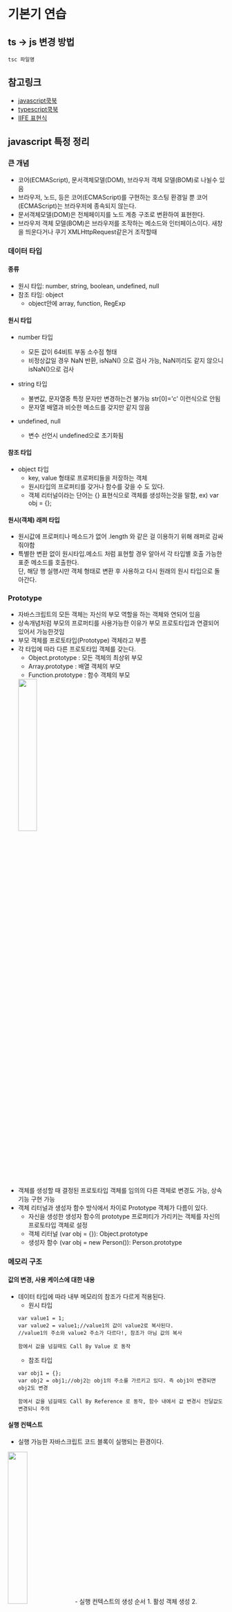 # 기본기 연습

## ts -> js 변경 방법
```
tsc 파일명
```

## 참고링크
- [javascript쿡북](https://helloworldjavascript.net/)
- [typescript쿡북](https://typescript-kr.github.io/)
- [IIFE 표현식](http://chanlee.github.io/2014/01/11/understand-javascript-iife/)

## javascript 특정 정리
### 큰 개념
- 코어(ECMAScript), 문서객체모델(DOM), 브라우저 객체 모델(BOM)로 나뉠수 있음
- 브라우저, 노드, 등은 코어(ECMAScript)를 구현하는 호스팅 환경일 뿐 코어(ECMAScript)는 브라우저에 종속되지 않는다.
- 문서객체모델(DOM)은 전체페이지를 노드 계층 구조로 변환하여 표현한다.
- 브라우저 객체 모델(BOM)은 브라우저를 조작하는 메소드와 인터페이스이다. 새창을 띄운다거나 쿠기 XMLHttpRequest같은거 조작할때

### 데이터 타입
#### 종류
- 원시 타입: number, string, boolean, undefined, null
- 참조 타임: object
    - object안에 array, function, RegExp

#### 원시 타입
- number 타입
    - 모든 값이 64비트 부동 소수점 형태
    - 비정상값일 경우 NaN 반환, isNaN() 으로 검사 가능, NaN끼리도 같지 않으니 isNaN()으로 검사
    
- string 타입
    - 불변값, 문자열중 특정 문자만 변경하는건 불가능 str[0]='c' 이런식으로 안됨
    - 문자열 배열과 비슷한 메소드를 갖지만 같지 않음
    
- undefined, null
    - 변수 선언시 undefined으로 초기화됨
     
#### 참조 타입
- object 타입
    - key, value 형태로 프로퍼티들을 저장하는 객체
    - 원시타입의 프로퍼티를 갖거나 함수를 갖을 수 도 있다.
    - 객체 리터널이라는 단어는 {} 표현식으로 객체를 생성하는것을 말함, ex) var obj = {};

#### 원시(객체) 래퍼 타입
- 원시값에 프로퍼티나 메소드가 없어 .length 와 같은 걸 이용하기 위해 래퍼로 감싸줘야함
- 특별한 변환 없이 원시타입.메소드 처럼 표현할 경우 알아서 각 타입별 호출 가능한 표준 메소드를 호출한다.\
단, 해당 행 실행시만 객체 형태로 변환 후 사용하고 다시 원래의 원시 타입으로 돌아간다.


### Prototype
 - 자바스크립트의 모든 객체는 자신의 부모 역할을 하는 객체와 연되어 있음
 - 상속개념처럼 부모의 프로퍼티를 사용가능한 이유가 부모 프로토타입과 연결되어 있어서 가능한것임
 - 부모 객체를 프로토타입(Prototype) 객체라고 부름
 - 각 타입에 따라 다른 프로토타입 객체를 갖는다.
    - Object.prototype : 모든 객체의 최상위 부모
    - Array.prototype : 배열 객체의 부모  
    - Function.prototype : 함수 객체의 부모
    <img src="https://img1.daumcdn.net/thumb/R1280x0/?scode=mtistory2&fname=http%3A%2F%2Fcfile5.uf.tistory.com%2Fimage%2F2714704B57E008610330BC" height="30%">
 - 객체를 생성할 때 결정된 프로토타입 객체를 임의의 다른 객체로 변경도 가능, 상속 기능 구현 가능
 - 객체 리터널과 생성자 함수 방식에서 차이로 Prototype 객체가 다름이 있다.
    - 자신을 생성한 생성자 함수의 prototype 프로퍼티가 가리키는 객체를 자신의 프로토타입 객체로 설정
    - 객체 리터널 (var obj = {}): Object.prototype
    - 생성자 함수 (var obj = new Person()): Person.prototype
 
    
### 메모리 구조
#### 값의 변경, 사용 케이스에 대한 내용
- 데이터 타입에 따라 내부 메모리의 참조가 다르게 적용된다.
    - 원시 타입
    ```
    var value1 = 1;
    var value2 = value1;//value1의 값이 value2로 복사된다. 
    //value1의 주소와 value2 주소가 다르다!, 참조가 아님 값의 복사
    
    함에서 값을 넘길때도 Call By Value 로 동작
    ```
    - 참조 타입
    ```
    var obj1 = {};
    var obj2 = obj1;//obj2는 obj1의 주소를 가르키고 있다. 즉 obj1이 변경되면 obj2도 변경
    
    함에서 값을 넘길때도 Call By Reference 로 동작, 함수 내에서 값 변경시 전달값도 변경되니 주의
    ```
#### 실행 컨텍스트
- 실행 가능한 자바스크립트 코드 블록이 실행되는 환경이다.
<img src="https://img1.daumcdn.net/thumb/R1280x0/?scode=mtistory2&fname=http%3A%2F%2Fcfile10.uf.tistory.com%2Fimage%2F2353AF4257E48696136CF7" height="30%">
- 실행 컨텍스트의 생성 순서
    1. 활성 객체 생성
    2. arguments 객체 생성
    3. 스코프 정보 생성
    4. 변수 생성, undefined, function, 등으로 초기화됨
    5. this 바인딩
    6. 코드 실행

#### 스코프
- 변수와 함수를 접근할 수 있는 유효 범위, 스코프 단위는 오직 함수만이다. for, if와 같은 블록은 스코프 범위가 아니다.
- 함수 실행 컨텍스트 내 연결리스트형식으로 관리되며 scope 프로퍼티로 있다.
```
// 함수를 호출한 경우 var name = 'oppa'; 
function say() { 
    var name = 'coding'; 
    console.log(name); // 'coding' 
} 
say(); 
console.log(name); // 'oppa'

//첫 번째 객체에서 대응되는 프로퍼티를 발견하지 못한다면, 다음 객체로 이동하는 식으로 찾을 때가지 계속된다.(= 스코프 체이닝)
```
<img src="https://img1.daumcdn.net/thumb/R1280x0/?scode=mtistory2&fname=http%3A%2F%2Fcfile30.uf.tistory.com%2Fimage%2F2231714557E7E359208A75" height="30%">

### 함수
#### 특징
- 1급 객체이다.
- 익명으로 생성 가능
- 객체임으로 프로퍼티를 갖는다.
- 함수 스코프안에 있는 프로퍼티는 함수 스코프 밖에서 호출이 불가하다.
- 케이스에 따라 콜백함수, 즉시실행함수, 내부함수, 등으로 나눌수도 있다. 

#### 기본 프로퍼티
- 함수 생성시 기본적으로 표준 프로퍼티가 정의된다.
- arguments, caller, length, name, prototype, 등
- prototype(중요)
    - 객체이다.
    - 함수 생성시 constructor 프로퍼티 하나만 갖고 있는 객체로 생성된다.
    - constructor 프로퍼티는 함수의 주소를 갖고 있다.
    - 함수의 prototype는 prototype객체의 주소를 갖고 있다. 즉 서로의 주소를 갖고 있음
    - 모든 객체의 부모를 나타내는 내부 프로퍼티인 Prototype과 다른 것이다.
    <img src="https://img1.daumcdn.net/thumb/R1280x0/?scode=mtistory2&fname=http%3A%2F%2Fcfile26.uf.tistory.com%2Fimage%2F253B003457DF7238090D52" height="30%">
- 
#### 함수호이스팅
- 함수 선언 위치에 상관없이 유효범위내에서 함수의 호출이 가능하다.
```
console.log(sum(10, 10)); // 20 
// 함수 선언문 방식 
function sum(num1, num2) 
{ return sum1 + sum2; }
```
- 이유는 실행 컨텍스트의 생성 순서 때문이다.\
    1. 활성 객체 생성
    2. arguments 객체 생성
    3. 스코프 정보 생성
    4. *변수 생성* -> 이 때 이미 함수가 등록된다.
    5. this 바인딩
    6. 코드 실행
 
### this
- 객체의 메소드 호출: 해당 메소드를 호출한 객체
- 함수를 호출: 전역 객체, window와 같은 객체
- 생성자 함수를 호출: 새로 생성되는 객체
- 주의
    - 내부 함수에서 this 호출시 전역 객체로 할당된다.
    <img src="https://img1.daumcdn.net/thumb/R1280x0/?scode=mtistory2&fname=http%3A%2F%2Fcfile3.uf.tistory.com%2Fimage%2F250EF73C57E33E18233B83" height="30%">

### 용어
- 일급 객체
    - 일급 객체의 3가지 조건
        1. 변수에 할당 가능
        2. 객체의 인자값으로 전달 가능
        3. 객체의 리턴값으로 반환 가능
        
- 리터널
    - 변수, 객체, 등의 생성 표현식, ** 리터널이라고 부른다.
    - 객체 리터널 : _var obj = {};_ '{}' 이게 객체 리터널
    - 배열 리터널 : _var arry = [];_ '[]' 이게 배열 리터널
    
- 부동 소수점
    - 표현 범위 : 
    - 값을 정확하게 표현 가능한가?

- 프로토타입 체이닝
    - 자신의 프로퍼티 외 부모의 프로토타입 객체의 프로퍼티를 자신의 것처럼 접근

- 스코프 체이닝
    - 실행 컨텍스트의 스코프 객체에서 대응되는 프로퍼티를 찾지 못하면 다음 객체로 이동하여 계속 찾는다.
    
- 클로저
    - 이미 생명주기가 끝난 외부 함수의 변수를 참조하는 함수
    
- 콜백 함수
    - 이벤트가 발생하였을때 이벤트 발생 결과를 함수를 통해 전달하는 방식
    - 자바스크립트에서는 대표적으로 이벤트 핸들러 처리, window.onload와 같은 메소드